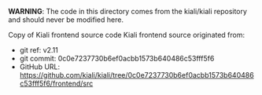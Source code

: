 **WARNING**: The code in this directory comes from the kiali/kiali repository and should never be modified here.

Copy of Kiali frontend source code
Kiali frontend source originated from:
* git ref:    v2.11
* git commit: 0c0e7237730b6ef0acbb1573b640486c53fff5f6
* GitHub URL: https://github.com/kiali/kiali/tree/0c0e7237730b6ef0acbb1573b640486c53fff5f6/frontend/src

